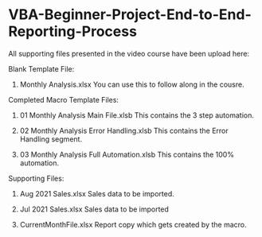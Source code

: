 # VBA-Beginner-Project-End-to-End-Reporting-Process

All supporting files presented in the video course have been upload here:

Blank Template File:
1. Monthly Analysis.xlsx
You can use this to follow along in the cousre.

Completed Macro Template Files:
1. 01 Monthly Analysis Main File.xlsb
This contains the 3 step automation.

2. 02 Monthly Analysis Error Handling.xlsb
This contains the Error Handling segment.

3. 03 Monthly Analysis Full Automation.xlsb
This contains the 100% automation.

Supporting Files:
1. Aug 2021 Sales.xlsx
Sales data to be imported. 

2. Jul 2021 Sales.xlsx
Sales data to be imported

3. CurrentMonthFile.xlsx
Report copy which gets created by the macro.

